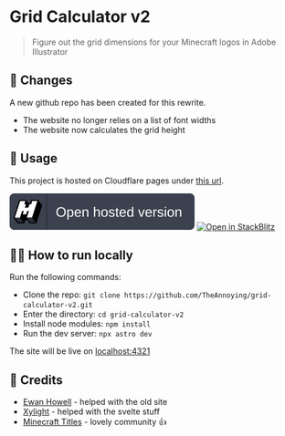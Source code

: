 # Grid Calculator v2
> Figure out the grid dimensions for your Minecraft logos in Adobe Illustrator

## 📰 Changes
A new github repo has been created for this rewrite.
* The website no longer relies on a list of font widths
* The website now calculates the grid height

## 🚀 Usage
This project is hosted on Cloudflare pages under [this url](https://grid-calculator.theannoying.dev).

[![Open hosted version](/public/open_hosted_version.svg)](https://grid-calculator.theannoying.dev/)
[![Open in StackBlitz](https://developer.stackblitz.com/img/open_in_stackblitz.svg/)](https://stackblitz.com/github/TheAnnoying/grid-calculator-v2/)

## 🧑‍💻 How to run locally
Run the following commands:

* Clone the repo: `git clone https://github.com/TheAnnoying/grid-calculator-v2.git`
* Enter the directory: `cd grid-calculator-v2`
* Install node modules: `npm install`
* Run the dev server: `npx astro dev`

The site will be live on [localhost:4321](http://localhost:4321)

## 🙏 Credits
* [Ewan Howell](https://ewanhowell.com/) - helped with the old site
* [Xylight](https://xylight.dev/) - helped with the svelte stuff
* [Minecraft Titles](https://mctitles.com/) - lovely community 👍